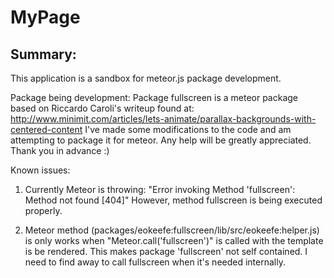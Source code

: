 MyPage
======


Summary:
--------
  This application is a sandbox for meteor.js package development.

Package being development:
  Package fullscreen is a meteor package based on Riccardo Caroli's writeup
  found at:
  http://www.minimit.com/articles/lets-animate/parallax-backgrounds-with-centered-content
  I've made some modifications to the code and am attempting to package it for
  meteor. Any help will be greatly appreciated. Thank you in advance :)

Known issues:
  1) Currently Meteor is throwing:
    "Error invoking Method 'fullscreen': Method not found [404]"
    However, method fullscreen is being executed properly.

  2) Meteor method (packages/eokeefe:fullscreen/lib/src/eokeefe:helper.js) is
    only works when "Meteor.call('fullscreen')" is called with the template
    is be rendered. This makes package 'fullscreen' not self contained. I need
    to find away to call fullscreen when it's needed internally.
